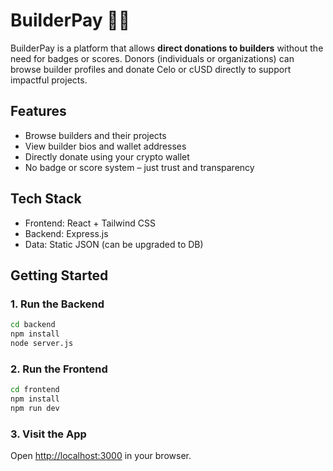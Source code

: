 # BuilderPay 🔨💸

BuilderPay is a platform that allows **direct donations to builders** without the need for badges or scores. Donors (individuals or organizations) can browse builder profiles and donate Celo or cUSD directly to support impactful projects.

## Features
- Browse builders and their projects
- View builder bios and wallet addresses
- Directly donate using your crypto wallet
- No badge or score system – just trust and transparency

## Tech Stack
- Frontend: React + Tailwind CSS
- Backend: Express.js
- Data: Static JSON (can be upgraded to DB)

## Getting Started

### 1. Run the Backend
```bash
cd backend
npm install
node server.js
```


### 2. Run the Frontend
```bash
cd frontend
npm install
npm run dev
```

### 3. Visit the App
Open [http://localhost:3000](http://localhost:3000) in your browser.